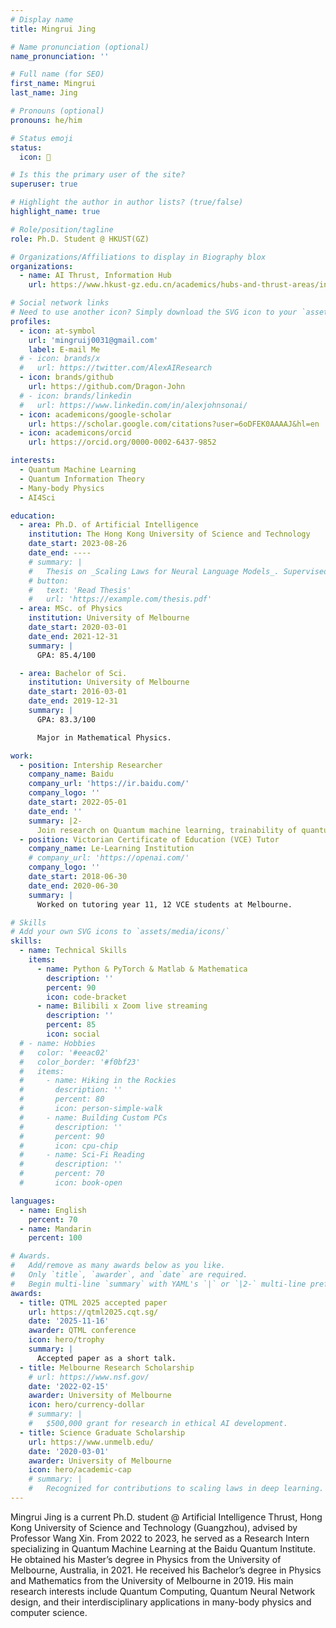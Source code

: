 ```yaml
---
# Display name
title: Mingrui Jing

# Name pronunciation (optional)
name_pronunciation: ''

# Full name (for SEO)
first_name: Mingrui
last_name: Jing

# Pronouns (optional)
pronouns: he/him

# Status emoji
status:
  icon: 🚀

# Is this the primary user of the site?
superuser: true

# Highlight the author in author lists? (true/false)
highlight_name: true

# Role/position/tagline
role: Ph.D. Student @ HKUST(GZ)

# Organizations/Affiliations to display in Biography blox
organizations:
  - name: AI Thrust, Information Hub
    url: https://www.hkust-gz.edu.cn/academics/hubs-and-thrust-areas/information-hub/

# Social network links
# Need to use another icon? Simply download the SVG icon to your `assets/media/icons/` folder.
profiles:
  - icon: at-symbol
    url: 'mingruij0031@gmail.com'
    label: E-mail Me
  # - icon: brands/x
  #   url: https://twitter.com/AlexAIResearch
  - icon: brands/github
    url: https://github.com/Dragon-John
  # - icon: brands/linkedin
  #   url: https://www.linkedin.com/in/alexjohnsonai/
  - icon: academicons/google-scholar
    url: https://scholar.google.com/citations?user=6oDFEK0AAAAJ&hl=en
  - icon: academicons/orcid
    url: https://orcid.org/0000-0002-6437-9852

interests:
  - Quantum Machine Learning
  - Quantum Information Theory
  - Many-body Physics
  - AI4Sci

education:
  - area: Ph.D. of Artificial Intelligence
    institution: The Hong Kong University of Science and Technology
    date_start: 2023-08-26
    date_end: ----
    # summary: |
    #   Thesis on _Scaling Laws for Neural Language Models_. Supervised by Prof. Andrew Ng. Published 5 papers in NeurIPS and ICML, with 2 best paper awards.
    # button:
    #   text: 'Read Thesis'
    #   url: 'https://example.com/thesis.pdf'
  - area: MSc. of Physics
    institution: University of Melbourne
    date_start: 2020-03-01
    date_end: 2021-12-31
    summary: |
      GPA: 85.4/100

  - area: Bachelor of Sci.
    institution: University of Melbourne
    date_start: 2016-03-01
    date_end: 2019-12-31
    summary: |
      GPA: 83.3/100

      Major in Mathematical Physics.

work:
  - position: Intership Researcher
    company_name: Baidu
    company_url: 'https://ir.baidu.com/'
    company_logo: ''
    date_start: 2022-05-01
    date_end: ''
    summary: |2-
      Join research on Quantum machine learning, trainability of quantum neural networks and quantum information theory.
  - position: Victorian Certificate of Education (VCE) Tutor
    company_name: Le-Learning Institution
    # company_url: 'https://openai.com/'
    company_logo: ''
    date_start: 2018-06-30
    date_end: 2020-06-30
    summary: |
      Worked on tutoring year 11, 12 VCE students at Melbourne.

# Skills
# Add your own SVG icons to `assets/media/icons/`
skills:
  - name: Technical Skills
    items:
      - name: Python & PyTorch & Matlab & Mathematica
        description: ''
        percent: 90
        icon: code-bracket
      - name: Bilibili x Zoom live streaming
        description: ''
        percent: 85
        icon: social
  # - name: Hobbies
  #   color: '#eeac02'
  #   color_border: '#f0bf23'
  #   items:
  #     - name: Hiking in the Rockies
  #       description: ''
  #       percent: 80
  #       icon: person-simple-walk
  #     - name: Building Custom PCs
  #       description: ''
  #       percent: 90
  #       icon: cpu-chip
  #     - name: Sci-Fi Reading
  #       description: ''
  #       percent: 70
  #       icon: book-open

languages:
  - name: English
    percent: 70
  - name: Mandarin
    percent: 100

# Awards.
#   Add/remove as many awards below as you like.
#   Only `title`, `awarder`, and `date` are required.
#   Begin multi-line `summary` with YAML's `|` or `|2-` multi-line prefix and indent 2 spaces below.
awards:
  - title: QTML 2025 accepted paper
    url: https://qtml2025.cqt.sg/
    date: '2025-11-16'
    awarder: QTML conference
    icon: hero/trophy
    summary: |
      Accepted paper as a short talk.
  - title: Melbourne Research Scholarship
    # url: https://www.nsf.gov/
    date: '2022-02-15'
    awarder: University of Melbourne
    icon: hero/currency-dollar
    # summary: |
    #   $500,000 grant for research in ethical AI development.
  - title: Science Graduate Scholarship
    url: https://www.unmelb.edu/
    date: '2020-03-01'
    awarder: University of Melbourne
    icon: hero/academic-cap
    # summary: |
    #   Recognized for contributions to scaling laws in deep learning.
---
```


Mingrui Jing is a current Ph.D. student @ Artificial Intelligence Thrust, Hong Kong University of Science and Technology (Guangzhou), advised by Professor Wang Xin. From 2022 to 2023, he served as a Research Intern specializing in Quantum Machine Learning at the Baidu Quantum Institute. He obtained his Master’s degree in Physics from the University of Melbourne, Australia, in 2021. He received his Bachelor’s degree in Physics and Mathematics from the University of Melbourne in 2019. His main research interests include Quantum Computing, Quantum Neural Network design, and their interdisciplinary applications in many-body physics and computer science.
